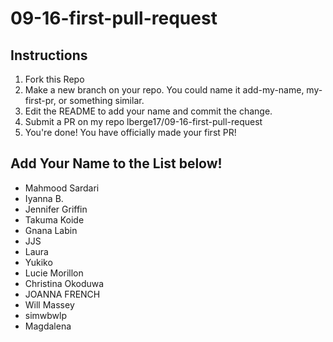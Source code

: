# 09-16-first-pull-request

## Instructions
1. Fork this Repo
2. Make a new branch on your repo. You could name it add-my-name, my-first-pr, or something similar.
3. Edit the README to add your name and commit the change.
4. Submit a PR on my repo lberge17/09-16-first-pull-request
5. You're done! You have officially made your first PR!

## Add Your Name to the List below!

- Mahmood Sardari
- Iyanna B.
- Jennifer Griffin
- Takuma Koide
- Gnana Labin
- JJS
- Laura
- Yukiko
- Lucie Morillon
- Christina Okoduwa
- JOANNA FRENCH
- Will Massey
- simwbwlp
- Magdalena
